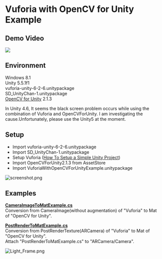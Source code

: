 Vuforia with OpenCV for Unity Example
====================

Demo Video
-----
[![](http://img.youtube.com/vi/TnF90ladrOo/sddefault.jpg)](https://www.youtube.com/watch?v=TnF90ladrOo)

Environment
-----
Windows 8.1  
Unity 5.5.1f1  
vuforia-unity-6-2-6.unitypackage  
SD_UnityChan-1.unitypackage  
[OpenCV for Unity](https://assetstore.unity.com/packages/tools/integration/opencv-for-unity-21088?aid=1011l4ehR) 2.1.3

In Unity 4.6, It seems the black screen problem occurs while using the combination of Vuforia and OpenCVForUnity.
I am investigating the cause.Unfortunately, please use the Unity5 at the moment.


Setup
-----
* Import vuforia-unity-6-2-6.unitypackage
* Import SD_UnityChan-1.unitypackage
* Setup Vuforia ([How To Setup a Simple Unity Project](https://library.vuforia.com/articles/Solution/Compiling-a-Simple-Unity-Project))
* Import OpenCVForUnity2.1.3 from AssetStore
* Import VuforiaWithOpenCVForUnityExample.unitypackage

![screenshot.png](screenshot.png) 

Examples
-----
**[CameraImageToMatExample.cs](/Assets/VuforiaWithOpenCVForUnityExample/CameraImageToMatExample.cs)**  
Conversion from CameraImage(without augmentation) of "Vuforia" to Mat of "OpenCV for Unity".  

**[PostRenderToMatExample.cs](/Assets/VuforiaWithOpenCVForUnityExample/PostRenderToMatExample.cs)**  
Conversion from PostRenderTexture(ARCamera) of "Vuforia" to Mat of "OpenCV for Unity".  
Attach "PostRenderToMatExample.cs" to "ARCamera/Camera".  


![Light_Frame.png](Light_Frame.png)


